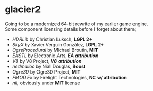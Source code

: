 glacier2
========

Going to be a modernized 64-bit rewrite of my earlier game engine.  
Some component licensing details before I forget about them;
* *HDRLib* by Christian Luksch, **LGPL 2+**
* *SkyX* by Xavier Verguín González, **LGPL 2+**
* *OgreProcedural* by Michael Broutin, **MIT**
* *EASTL* by Electronic Arts, ***EA attribution***
* *V8* by V8 Project, ***V8 attribution***
* *nedmalloc* by Niall Douglas, **Boost**
* *Ogre3D* by Ogre3D Project, **MIT**
* *FMOD Ex* by Firelight Technologies, **NC w/ attribution**
* *nil*, obviously under **MIT** license
